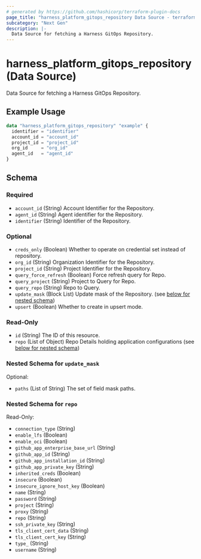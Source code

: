 ```yaml
---
# generated by https://github.com/hashicorp/terraform-plugin-docs
page_title: "harness_platform_gitops_repository Data Source - terraform-provider-harness"
subcategory: "Next Gen"
description: |-
  Data Source for fetching a Harness GitOps Repository.
---
```


# harness_platform_gitops_repository (Data Source)

Data Source for fetching a Harness GitOps Repository.

## Example Usage

```terraform
data "harness_platform_gitops_repository" "example" {
  identifier = "identifier"
  account_id = "account_id"
  project_id = "project_id"
  org_id     = "org_id"
  agent_id   = "agent_id"
}
```

<!-- schema generated by tfplugindocs -->
## Schema

### Required

- `account_id` (String) Account Identifier for the Repository.
- `agent_id` (String) Agent identifier for the Repository.
- `identifier` (String) Identifier of the Repository.

### Optional

- `creds_only` (Boolean) Whether to operate on credential set instead of repository.
- `org_id` (String) Organization Identifier for the Repository.
- `project_id` (String) Project Identifier for the  Repository.
- `query_force_refresh` (Boolean) Force refresh query for Repo.
- `query_project` (String) Project to Query for Repo.
- `query_repo` (String) Repo to Query.
- `update_mask` (Block List) Update mask of the Repository. (see [below for nested schema](#nestedblock--update_mask))
- `upsert` (Boolean) Whether to create in upsert mode.

### Read-Only

- `id` (String) The ID of this resource.
- `repo` (List of Object) Repo Details holding application configurations (see [below for nested schema](#nestedatt--repo))

<a id="nestedblock--update_mask"></a>
### Nested Schema for `update_mask`

Optional:

- `paths` (List of String) The set of field mask paths.


<a id="nestedatt--repo"></a>
### Nested Schema for `repo`

Read-Only:

- `connection_type` (String)
- `enable_lfs` (Boolean)
- `enable_oci` (Boolean)
- `github_app_enterprise_base_url` (String)
- `github_app_id` (String)
- `github_app_installation_id` (String)
- `github_app_private_key` (String)
- `inherited_creds` (Boolean)
- `insecure` (Boolean)
- `insecure_ignore_host_key` (Boolean)
- `name` (String)
- `password` (String)
- `project` (String)
- `proxy` (String)
- `repo` (String)
- `ssh_private_key` (String)
- `tls_client_cert_data` (String)
- `tls_client_cert_key` (String)
- `type_` (String)
- `username` (String)


